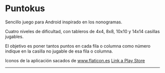 # Puntokus
Sencillo juego para Android inspirado en los nonogramas. 

Cuatro niveles de dificultad, con tableros de 4x4, 8x8, 10x10 y 14x14 casillas jugables. 

El objetivo es poner tantos puntos en cada fila o columna como número indique en la casilla no jugable de esa fila o columna.

Iconos de la aplicación sacados de <a href="https://www.flaticon.es/" title="Flaticon">www.flaticon.es</a>
<a href="https://play.google.com/store/apps/details?id=es.iesnervion.avazquez.puntokus"> Link a Play Store</a>


--------------

